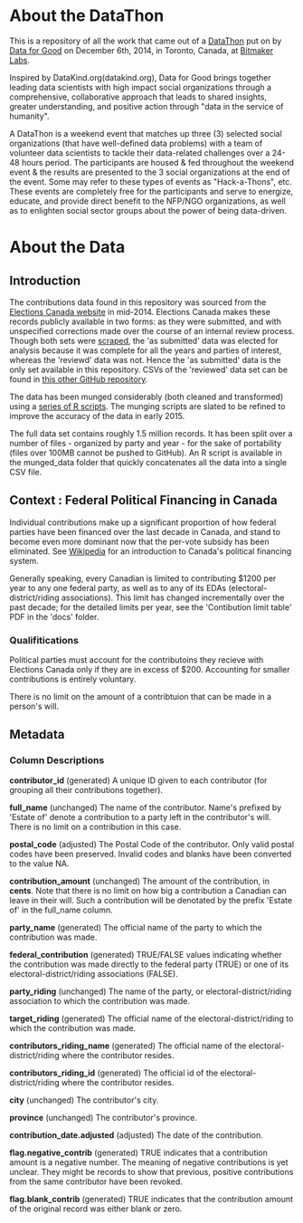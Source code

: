 About the DataThon
==================

This is a repository of all the work that came out of a [DataThon](http://www.meetup.com/DataforGood/events/218482002/) put on by [Data for Good](http://www.meetup.com/DataforGood/) on December 6th, 2014, in Toronto, Canada, at [Bitmaker Labs](http://bitmakerlabs.com/).

Inspired by DataKind.org(datakind.org), Data for Good brings together leading data scientists with high impact social organizations through a comprehensive, collaborative approach that leads to shared insights, greater understanding, and positive action through "data in the service of humanity".

A DataThon is a weekend event that matches up three (3) selected social organizations (that have well-defined data problems) with a team of volunteer data scientists to tackle their data-related challenges over a 24-48 hours period.  The participants are housed & fed throughout the weekend event & the results are presented to the 3 social organizations at the end of the event.  Some may refer to these types of events as "Hack-a-Thons", etc.  These events are completely free for the participants and serve to energize, educate, and provide direct benefit to the NFP/NGO organizations, as well as to enlighten social sector groups about the power of being data-driven.


About the Data
==============

Introduction
------------

The contributions data found in this repository  was sourced from the [Elections Canada website](http://www.elections.ca/WPAPPS/WPF/) in mid-2014. Elections Canada makes these records publicly available in two forms: as they were submitted, and with unspecified corrections made over the course of an internal review process. Though both sets were [scraped](https://github.com/saltire/election-contribs), the 'as submitted' data was elected for analysis because it was complete for all the years and parties of interest, whereas the 'reviewd' data was not. Hence the 'as submitted' data is the only set available in this repository. CSVs of the 'reviewed' data set can be found in [this other GitHub repository](https://github.com/leonL/federal-contributions-raw-data).

The data has been munged considerably (both cleaned and transformed) using a [series of R scripts](https://github.com/leonL/federal-contributions-munging). The munging scripts are slated to be refined to improve the accuracy of the data in early 2015.

The full data set contains roughly 1.5 million records. It has been split over a number of files - organized by party and year - for the sake of portability (files over 100MB cannot be pushed to GitHub). An R script is available in the munged_data folder that quickly concatenates all the data into a single CSV file.

Context : Federal Political Financing in Canada
-----------------------------------------------

Individual contributions make up a significant proportion of how federal parties have been financed over the last decade in Canada, and stand to become even more dominant now that the per-vote subsidy has been eliminated. See [Wikipedia](http://en.wikipedia.org/wiki/Federal_political_financing_in_Canada) for an introduction to Canada's political financing system.

Generally speaking, every Canadian is limited to contributing $1200 per year to any one federal party, as well as to any of its EDAs (electoral-district/riding associations). This limit has changed incrementally over the past decade; for the detailed limits per year, see the 'Contibution limit table' PDF in the 'docs' folder.

### Qualifitications

Political parties must account for the contributoins they recieve with Elections Canada only if they are in excess of $200. Accounting for smaller contributions is entirely voluntary.

There is no limit on the amount of a contribtuion that can be made in a person's will.

Metadata
--------

### Column Descriptions

**contributor_id** (generated)
A unique ID given to each contributor (for grouping all their contributions together).

**full_name** (unchanged)
The name of the contributor. Name's prefixed by 'Estate of' denote a contribution to a party left in the contributor's will. There is no limit on a contribution in this case.

**postal_code** (adjusted)
The Postal Code of the contributor. Only valid postal codes have been preserved. Invalid codes and blanks have been converted to the value NA.

**contribution_amount** (unchanged)
The amount of the contribution, in **cents**. Note that there is no limit on how big a contribution a Canadian can leave in their will. Such a contribution will be denotated by the prefix 'Estate of' in the full_name column.

**party_name** (generated)
The official name of the party to which the contribution was made.

**federal_contribution** (generated)
TRUE/FALSE values indicating whether the contribution was made directly to the federal party (TRUE) or one of its electoral-district/riding associations (FALSE).

**party_riding** (unchanged)
The name of the party, or electoral-district/riding association to which the contribution was made.

**target_riding** (generated)
The official name of the electoral-district/riding to which the contribution was made.

**contributors_riding_name** (generated)
The official name of the electoral-district/riding where the contributor resides.

**contributors_riding_id** (generated)
The official id of the electoral-district/riding where the contributor resides.

**city** (unchanged)
The contributor's city.

**province** (unchanged)
The contributor's province.

**contribution_date.adjusted** (adjusted)
The date of the contribution.

**flag.negative_contrib** (generated)
TRUE indicates that a contribution amount is a negative number. The meaning of negative contributions is yet unclear. They might be records to show that previous, positive contributions from the same contributor have been revoked.

**flag.blank_contrib** (generated)
TRUE indicates that the contribution amount of the original record was either blank or zero.

